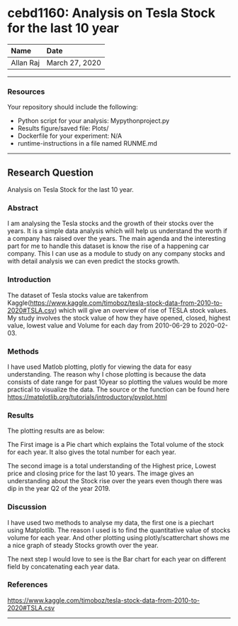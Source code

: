 # cebd1160: Analysis on Tesla Stock for the last 10 year


| Name | Date |
|:-------|:---------------|
|Allan Raj | March 27, 2020|

-----

### Resources
Your repository should include the following:

- Python script for your analysis: Mypythonproject.py
- Results figure/saved file: Plots/
- Dockerfile for your experiment: N/A
- runtime-instructions in a file named RUNME.md

-----

## Research Question

Analysis on Tesla Stock for the last 10 year. 

### Abstract

I am analysing the Tesla stocks and the growth of their stocks over the years. It is a simple data analysis which will help us understand the worth if a company has raised over the years. The main agenda and the interesting part for me to handle this dataset is know the rise of a happening car company. This I can use as a module to study on any company stocks and with detail analysis we can even predict the stocks growth. 


### Introduction

The dataset of Tesla stocks value are takenfrom Kaggle(https://www.kaggle.com/timoboz/tesla-stock-data-from-2010-to-2020#TSLA.csv) which will give an overview of rise of TESLA stock values. My study involves the stock value of how they have opened, closed, highest value, lowest value and Volume for each day from 2010-06-29 to 2020-02-03.

### Methods

I have used Matlob plotting, plotly for viewing the data for easy understanding. The reason why I chose plotting is because the data consists of date range for past 10year so plotting the values would be more practical to visualize the data. The source or the function can be found here https://matplotlib.org/tutorials/introductory/pyplot.html 

### Results

The plotting results are as below:

The First image is a Pie chart which explains the Total volume of the stock for each year. It also gives the total number for each year.
 

The second image is a total understanding of the Highest price, Lowest price and closing price for the last 10 years. The image gives an understanding about the Stock rise over the years even though there was dip in the year Q2 of the year 2019. 
 


### Discussion

I have used two methods to analyse my data, the first one is a piechart using Matplotlib. The reason I used is to find the quantitative value of stocks volume for each year.
And other plotting using plotly/scatterchart shows me a nice graph of steady Stocks growth over the year. 

The next step I would love to see is the Bar chart for each year on different field by concatenating each year data.


### References
https://www.kaggle.com/timoboz/tesla-stock-data-from-2010-to-2020#TSLA.csv

-------
